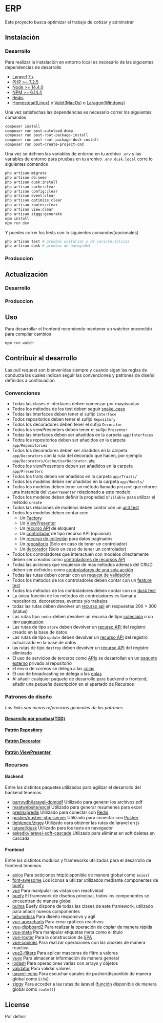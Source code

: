 # ERP
Este proyecto busca optimizar el trabajo de cotizar y adminstrar

## Instalación
### Desarrollo
Para realizar la instalación en entorno local es necesario de las siguientes dependencias de desarrollo  
- [Laravel 7.x](https://laravel.com/docs/7.x/)  
- [PHP >= 7.2.5](https://php.net)  
- [Node >= 14.4.0](https://nodejs.org)  
- [NPM >= 6.14.4](https://npmjs.com)  
- [Redis](https://redis.io)  
- [Homestead(Linux)](https://laravel.com/docs/7.x/homestead) o [Valet(MacOs)](https://laravel.com/docs/7.x/valet) o [Laragon(Windows)](https://laragon.org)  

Una vez satisfechas las dependencias es necesario correr los siguientes comandos
```bash
composer install  
composer run post-autoload-dump  
composer run post-root-package-install  
composer run post-root-package-dusk-install
composer run post-create-project-cmd  

```
Una vez se definen las variables de entorno en tu archivo `.env` y las variables de entorno para pruebas en tu archivo `.env.dusk.local` corre lo siguientes comandos

```bash
php artisan migrate
php artisan db:seed
php artisan dusk:install
php artisan cache:clear
php artisan config:clear
php artisan event:clear
php artisan optimize:clear
php artisan routes:clear
php artisan view:clear
php artisan ziggy:generate
npm install
npm run dev
```
Y puedes correr los tests con lo siguientes comandos(opcionales)

```bash
php artisan test # pruebas unitarias y de caracteristicas
php artisan dusk # pruebas de navegado3
```
### Produccion

## Actualización

### Desarrollo


### Produccion



## Uso
Para desarrollar el frontend recomiendo mantener un watcher encendido para compilar cambios

```bash
npm run watch
```

## Contribuir al desarrollo

Las pull request son bienvenidas siempre y cuando sigan las reglas de conducta las cuales indican seguir las convenciones y patrones de diseño definidos a continuación

### Convenciones
- Todas las clases e interfaces deben comenzar por mayúsculas  
- Todos los métodos de los test deben seguir [snake_case](https://wikipedia.org/wiki/Snake_case)
- Todas las interfaces deben tener el sufijo `Interface`
- Todos repositorios deben tener el sufijo `Repository`  
- Todos los decoradores deben tener el sufijo `Decorator`
- Todos los viewPresenters deben tener el sufijo `Presenter`
- Todas las interfaces deben ser añadidos en la carpeta `app/Interfaces`
- Todos los repositorios deben ser añadidos en la carpeta `app/Repositories`  
- Todos los decoradores deben ser añadidos en la carpeta `app/Decorators` con la ruta del decorado que hacen, por ejemplo `app/Decorators/Cache/UserDecorator.php`  
- Todos los viewPresenters deben ser añadidos en la carpeta `app/Presenters`
- Todos los traits deben ser añadidos en la carpeta `app/Traits/`  
- Todos los modelos deben ser añadidos en la carpeta `app/Models/`
- Todos los modelos deben tener un método llamado `present` que retorne una instancia del `ViewPresenter` relacionado a este modelo
- Todos los modelos deben definir la propiedad `$fillable` para utilizar el método `create`
- Todos las relaciones de modelos deben contar con un [unit test](https://laravel.com/docs/7.x/testing#creating-and-running-tests)  
- Todos los modelos deben contar con:  
    - Un [Factory](https://laravel.com/docs/7.x/database-testing#writing-factories)
    - Un [ViewPresenter](https://laraveles.com/vistas-mas-legibles-usando-presenters-en-laravel)  
    - Un [recurso API](https://laravel.com/docs/7.x/eloquent-resources) de eloquent  
    - Un [controlador](https://laravel.com/docs/7.x/controllers#restful-partial-resource-routes) de tipo recurso API (opcional)  
    - Un [recurso de colleción](https://laravel.com/docs/7.x/eloquent-resources#pagination) para datos paginados  
    - Un [repositorio](https://medium.com/@cesiztel/repository-pattern-en-laravel-f66fcc9ea492) (Solo en caso de tener un controlador)  
    - Un [decorador](https://dev.to/ahmedash95/design-patterns-in-php-decorator-with-laravel-5hk6) (Solo en caso de tener un controlador)  
- Todos los controladores que interactuen con modelos directamente deben ser creados como [controladores de recursos API](https://laravel.com/docs/7.x/controllers#restful-partial-resource-routes)  
- Todas las acciones que requieran de mas métodos ademas del CRUD deben ser definidos como [controladores de una sola acción](https://laravel.com/docs/7.x/controllers#single-action-controllers)  
- Todas las rutas deben contar con un [request de validación](https://laravel.com/docs/7.x/validation#creating-form-requests)  
- Todos los métodos de los controladores deben contar con un [feature test](https://laravel.com/docs/7.x/http-tests)
- Todos los métodos de los controladores deben contar con un [dusk test](https://laravel.com/docs/7.x/dusk#getting-started)  
- La única función de los métodos de controladores es llamar a repositorios, decoradores, eventos y/o trabajos
- todas las rutas deben devolver un [recurso api](https://laravel.com/docs/7.x/eloquent-resources) en respuestas  200 > 300 (status)
- Las rutas tipo `index` deben devolver un recurso de tipo [colección](https://laravel.com/docs/7.x/eloquent-resources#writing-resources) o un tipo [paginación](https://laravel.com/docs/7.x/eloquent-resources#pagination)
- Las rutas de tipo `store` deben devolver un [recurso API](https://laravel.com/docs/7.x/eloquent-resources#writing-resources) del registro creado en la base de datos
- Las rutas de tipo `update` deben devolver un [recurso API](https://laravel.com/docs/7.x/eloquent-resources#writing-resources) del registro actualizado en la base de datos
- las rutas de tipo `destroy` deben devolver un [recurso API](https://laravel.com/docs/7.x/eloquent-resources#writing-resources) del registro eliminado
- El uso de servicios de terceros como [APIs](https://xataka.com/basics/api-que-sirve) se desarrollan en un [paquete externo](https://laravel.com/docs/7.x/packages) privado al repositorio
- El envio de correos se delega a las [colas](https://laravel.com/docs/7.x/queues)
- El uso de broadcasting se delega a las [colas](https://laravel.com/docs/7.x/queues)  
- Al añadir cualquier paquete de desarrollo para backend o frontend, añadir una pequeña descripción en el apartado de Recursos


### Patrones de diseño
_Los links son meras referencias generales de los patrones_
#### [Desarrollo por pruebas(TDD)](https://www.paradigmadigital.com/dev/tdd-como-metodologia-de-diseno-de-software)
#### [Patrón Repository](https://medium.com/@cesiztel/repository-pattern-en-laravel-f66fcc9ea492)
#### [Patrón Decorator](https://dev.to/ahmedash95/design-patterns-in-php-decorator-with-laravel-5hk6)
#### [Patrón ViewPresenter](https://laraveles.com/vistas-mas-legibles-usando-presenters-en-laravel)

### Recursos

#### Backend
Entre los distintos paquetes utilizados para agilizar el desarrollo del backend tenemos  
- [barryvdh/laravel-dompdf](https://github.com/barryvdh/laravel-dompdf) Utilizado para generar los archivos pdf  
- [maatwebsite/excel](https://github.com/Maatwebsite/Laravel-Excel) Utilizado para generar resumenes para excel  
- [predis/predis](https://laravel.com/docs/7.x/cache#driver-prerequisites) Utilizado para conectar con  [Redis](https://redis.io/)
- [pusher/pusher-php-server](https://laravel.com/docs/7.x/broadcasting#driver-prerequisites) Utilizado para conectar con [Pusher](https://pusher.com/)  
- [tightenco/ziggy](https://github.com/tighten/ziggy) Utilizado oara obtener las rutas de laravel en js
- [laravel/dusk](https://laravel.com/docs/7.x/dusk) Utilizado para los tests en navegador  
- [askedio/laravel-soft-cascade](https://github.com/Askedio/laravel-soft-cascade) Utilizado para eliminar en soft deletes en cascada

#### Frontend
Entre los distintos modulos y frameworks utilizados para el desarrollo de frontend tenemos  
- [axios](https://github.com/axios/axios) Para peticiones http(disponible de manera global como `axios`) 
- [font-awesome](https://fontawesome.com/) Los iconos a utilizar utilizados mediante componentes de [buefy](https://buefy.org/documentation/icon)
- [vue](https://vuejs.org/) Para manipular las vistas con reactividad  
- [buefy](https://buefy.org/documentation/autocomplete) El framework de diseños principal, todos los componentes se encuentran de manera global
- [bulma](https://bulma.io/) Buefy dispone de todas las clases de este framework, utilizado para añadir nuevos componentes  
- [tailwindcss](https://tailwindcss.com) Para diseño responsivo y agil  
- [vue-apexcharts](https://apexcharts.com/docs/vue-charts/) Para crear gráficos reactivos
- [vue-clipboard2](https://www.npmjs.com/package/vue-clipboard2) Para realizar la operación de copiar de manera rápida
- [vue-meta](https://vue-meta.nuxtjs.org/) Para manipular etiquetas meta como el titulo
- [vue-router](https://router.vuejs.org/) Para la construccion de [SPA](https://es.wikipedia.org/wiki/Single-page_application)
- [vue-cookies](https://github.com/cmp-cc/vue-cookies) Para realizar operaciones con las cookies de manera reactiva
- [vue2-filters](https://github.com/freearhey/vue2-filters) Para aplicar mascaras de filtro a valores  
- [vuex](https://vuex.vuejs.org/) Para almacenar información de manera general  
- [lodash](https://lodash.com/docs/) Para operaciones varias con arrays y objetos
- [validator](https://www.npmjs.com/package/validator) Para validar valores  
- [laravel-echo](https://laravel.com/docs/7.x/broadcasting#installing-laravel-echo) Para escuchar canales de pusher(disponible de manera global como `Echo`)  
- [ziggy](https://www.npmjs.com/package/ziggy-js) Para acceder a las rutas de laravel ([función](https://github.com/tighten/ziggy#usage) disponible de manera global como `route()`)
## License
Por definir